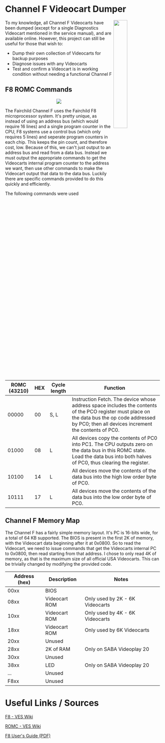 # Channel F Videocart Dumper

<img src="https://user-images.githubusercontent.com/44975876/155827105-ee87fd83-5722-4dc9-9ef0-5f88691cc5ed.png" align="right" width="30%" />

To my knowledge, all Channel F Videocarts have been dumped (except for a single Diagnostics Videocart mentioned in the service manual), and are available online. However, this project can still be useful for those that wish to:

- Dump their own collection of Videocarts for backup purposes
- Diagnose issues with any Videocarts
- Test and confirm a Videocart is in working condition without needing a functional Channel F

## F8 ROMC Commands

<p align="center">
    <img src="https://user-images.githubusercontent.com/44975876/156692174-16221c1e-fdfc-484e-ab8f-1bb6bf60f5e6.png">
</p>

The Fairchild Channel F uses the Fairchild F8 microprocessor system. It's pretty unique, as instead of using an address bus (which would require 16 lines) and a single program counter in the CPU, F8 systems use a control bus (which only requires 5 lines) and seperate program counters in each chip. This keeps the pin count, and therefore cost, low. Because of this, we can't just output to an address bus and read from a data bus. Instead we must output the appropriate commands to get the Videocarts internal program counter to the address we want, then use other commands to make the Videocart output that data to the data bus. Luckily there are specific commands provided to do this quickly and efficiently.

The following commands were used

| **ROMC (43210)** | **HEX** | **Cycle** **length** | **Function**                                                 |
| --------------- | ------- | -------------------- | ------------------------------------------------------------ |
| 00000           | 00      | S, L                 | Instruction Fetch. The device whose address space includes the contents of the PCO register must place on the data bus the op code addressed by PC0; then all devices increment the contents of PC0. |
| 01000           | 08      | L                  | All devices copy the contents of PC0 into PC1. The CPU outputs zero on the data bus in this ROMC state. Load the data bus into both halves of PC0, thus clearing the register. |
| 10100           | 14      | L                    | All devices move the contents of the data bus into the high low order byte of PC0. |
| 10111           | 17      | L                    | All devices move the contents of the data bus into the low order byte of PC0. |

## Channel F Memory Map

The Channel F has a fairly simple memory layout. It's PC is 16-bits wide, for a total of 64 KB supported. The BIOS is present in the first 2K of memory, with the Videocart data beginning after it at 0x0800. So to read the Videocart, we need to issue commands that get the Videocarts internal PC to 0x0800, then read starting from that address. I chose to only read 4K of memory, as that is the maximum size of all official USA Videocarts. This can be trivially changed by modifying the provided code.

| Address (hex) | Description   | Notes                                    |
| ------- | ------------- | ---------------------------------------- |
| 00xx    | BIOS          |                                          |
| 08xx    | Videocart ROM | Only used by 2K - 6K Videocarts          |
| 10xx    | Videocart ROM | Only used by 4K - 6K Videocarts          |
| 18xx    | Videocart ROM | Only used by 6K Videocarts               |
| 20xx    | Unused        |                                          |
| 28xx    | 2K of RAM     | Only on SABA Videoplay 20 |
| 30xx    | Unused        |                                          |
| 38xx    | LED           | Only on SABA Videoplay 20                |
| ...     | Unused        |                                          |
| F8xx    | Unused        |                                          |


# Useful Links / Sources

[F8 - VES Wiki](https://channelf.se/veswiki/index.php?title=F8)

[ROMC - VES Wiki](https://channelf.se/veswiki/index.php?title=ROMC)

[F8 User's Guide (PDF)](http://hcvgm.org/Static/Books/F8%20User's%20Guide%20(1976)(Fairchild)(Document%2067095665)-1.pdf)
